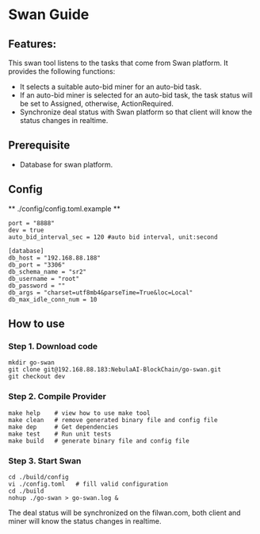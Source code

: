 # Swan Guide

## Features:

This swan tool listens to the tasks that come from Swan platform. It provides the following functions:

* It selects a suitable auto-bid miner for an auto-bid task. 
* If an auto-bid miner is selected for an auto-bid task, the task status will be set to Assigned, otherwise, ActionRequired.
* Synchronize deal status with Swan platform so that client will know the status changes in realtime.

## Prerequisite
- Database for swan platform.

## Config
** ./config/config.toml.example **
```shell
port = "8888"
dev = true
auto_bid_interval_sec = 120 #auto bid interval, unit:second

[database]
db_host = "192.168.88.188"
db_port = "3306"
db_schema_name = "sr2"
db_username = "root"
db_password = ""
db_args = "charset=utf8mb4&parseTime=True&loc=Local"
db_max_idle_conn_num = 10
```
## How to use

### Step 1. Download code
```shell
mkdir go-swan
git clone git@192.168.88.183:NebulaAI-BlockChain/go-swan.git
git checkout dev
```

### Step 2. Compile Provider
```shell
make help    # view how to use make tool
make clean   # remove generated binary file and config file
make dep     # Get dependencies
make test    # Run unit tests
make build   # generate binary file and config file
```

### Step 3. Start Swan
```shell
cd ./build/config
vi ./config.toml   # fill valid configuration
cd ./build
nohup ./go-swan > go-swan.log &
```

The deal status will be synchronized on the filwan.com, both client and miner will know the status changes in realtime.
